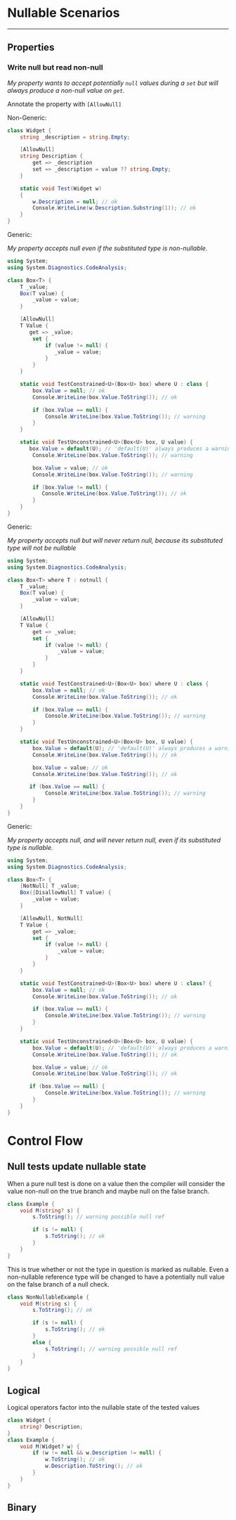# Nullable Scenarios
---

## Properties

### Write null but read non-null
*My property wants to accept potentially `null` values during a `set` but will 
always produce a non-null value on `get`.*

Annotate the property with `[AllowNull]`

Non-Generic: 

``` csharp
class Widget {
    string _description = string.Empty;

    [AllowNull]
    string Description {
        get => _description
        set => _description = value ?? string.Empty;
    }

    static void Test(Widget w)
    {
        w.Description = null; // ok
        Console.WriteLine(w.Description.Substring(1)); // ok
    }
}
```

Generic:

*My property accepts null even if the substituted type is non-nullable.*

``` csharp
using System;
using System.Diagnostics.CodeAnalysis;

class Box<T> {
    T _value;
    Box(T value) {
        _value = value;
    }

    [AllowNull]
    T Value {
       get => _value;
        set {
            if (value != null) {
               _value = value;
            }
        }
    }

    static void TestConstrained<U>(Box<U> box) where U : class {
        box.Value = null; // ok
        Console.WriteLine(box.Value.ToString()); // ok

        if (box.Value == null) {
            Console.WriteLine(box.Value.ToString()); // warning
        }
    }

    static void TestUnconstrained<U>(Box<U> box, U value) {
       box.Value = default(U); // 'default(U)' always produces a warning when U could be a non-nullable reference type
        Console.WriteLine(box.Value.ToString()); // warning

        box.Value = value; // ok
        Console.WriteLine(box.Value.ToString()); // warning

        if (box.Value != null) {
           Console.WriteLine(box.Value.ToString()); // ok
        }
    }
}
```

Generic:

*My property accepts null but will never return null, because its substituted type will not be nullable*

``` csharp
using System;
using System.Diagnostics.CodeAnalysis;

class Box<T> where T : notnull {
    T _value;
    Box(T value) {
        _value = value;
    }

    [AllowNull]
    T Value {
        get => _value;
        set {
            if (value != null) {
                _value = value;
            }
        }
    }

    static void TestConstrained<U>(Box<U> box) where U : class {
        box.Value = null; // ok
        Console.WriteLine(box.Value.ToString()); // ok

        if (box.Value == null) {
            Console.WriteLine(box.Value.ToString()); // warning
        }
    }

    static void TestUnconstrained<U>(Box<U> box, U value) { 
        box.Value = default(U); // 'default(U)' always produces a warning when U could be a non-nullable reference type
        Console.WriteLine(box.Value.ToString()); // ok

        box.Value = value; // ok
        Console.WriteLine(box.Value.ToString()); // ok

       if (box.Value == null) {
            Console.WriteLine(box.Value.ToString()); // warning
        }
    }
}
```

Generic:

*My property accepts null, and will never return null, even if its substituted type is nullable.*

``` csharp
using System;
using System.Diagnostics.CodeAnalysis;

class Box<T> {
    [NotNull] T _value;
    Box([DisallowNull] T value) {
        _value = value;
    }

    [AllowNull, NotNull]
    T Value {
        get => _value;
        set {
            if (value != null) {
                _value = value;
            }
        }
    }

    static void TestConstrained<U>(Box<U> box) where U : class? {
        box.Value = null; // ok
        Console.WriteLine(box.Value.ToString()); // ok

        if (box.Value == null) {
            Console.WriteLine(box.Value.ToString()); // warning
        }
    }

    static void TestUnconstrained<U>(Box<U> box, U value) { 
        box.Value = default(U); // 'default(U)' always produces a warning when U could be a non-nullable reference type
        Console.WriteLine(box.Value.ToString()); // ok

        box.Value = value; // ok
        Console.WriteLine(box.Value.ToString()); // ok

       if (box.Value == null) {
            Console.WriteLine(box.Value.ToString()); // warning
        }
    }
}
```


# Control Flow

## Null tests update nullable state
When a pure null test is done on a value then the compiler will consider the 
value non-null on the true branch and maybe null on the false branch.

``` csharp
class Example {
    void M(string? s) {
        s.ToString(); // warning possible null ref

        if (s != null) {
            s.ToString(); // ok
        }
    }
}
```

This is true whether or not the type in question is marked as nullable. Even a 
non-nullable reference type will be changed to have a potentially null value 
on the false branch of a null check.

``` csharp
class NonNullableExample {
    void M(string s) {
        s.ToString(); // ok

        if (s != null) {
            s.ToString(); // ok
        }
        else {
            s.ToString(); // warning possible null ref
        }
    }
}
```

## Logical 
Logical operators factor into the nullable state of the tested values

``` csharp
class Widget {
    string? Description; 
}
class Example {
    void M(Widget? w) {
        if (w != null && w.Description != null) {
            w.ToString(); // ok
            w.Description.ToString(); // ok
        }
    }
}
```

## Binary
